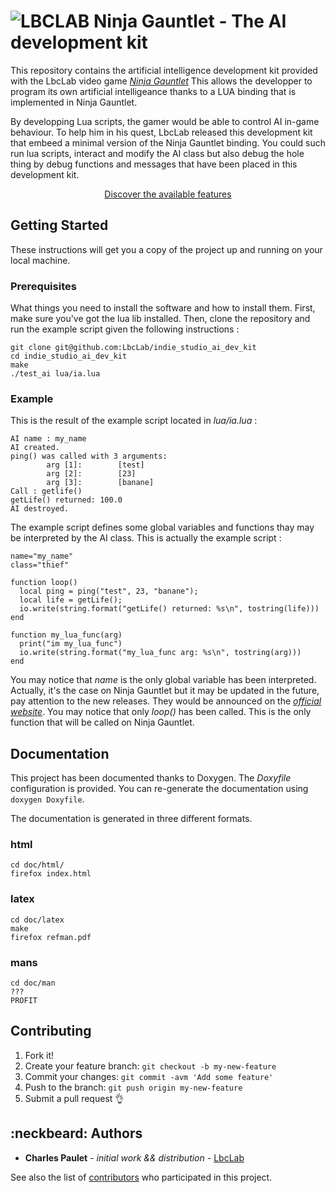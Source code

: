 # ![LBCLAB](https://lbclab.com/gauntlet/assets/logo.png) Ninja Gauntlet - The AI development kit

This repository contains the artificial intelligence development kit provided with the LbcLab video game [_Ninja Gauntlet_](https://lbclab.com/gauntlet/)
This allows the developper to program its own artificial intelligeance thanks to a LUA binding that is implemented in Ninja Gauntlet.

By developping Lua scripts, the gamer would be able to control AI in-game behaviour.
To help him in his quest, LbcLab released this development kit that embeed a minimal version of the Ninja Gauntlet binding.
You could such run lua scripts, interact and modify the AI class but also debug the hole thing by debug functions and messages that
have been placed in this development kit.
<p align="center">
<a href="https://github.com/LbcLab/indie_studio_ai_dev_kit/blob/master/FEATURES.md">Discover the available features</a>
</p>

## Getting Started

These instructions will get you a copy of the project up and running on your local machine.

### Prerequisites

What things you need to install the software and how to install them. First, make sure you've got the lua lib installed.
Then, clone the repository and run the example script given the following instructions :

```
git clone git@github.com:LbcLab/indie_studio_ai_dev_kit
cd indie_studio_ai_dev_kit
make
./test_ai lua/ia.lua
```

### Example

This is the result of the example script located in _lua/ia.lua_ :
```
AI name : my_name
AI created.
ping() was called with 3 arguments:
        arg [1]:        [test]
        arg [2]:        [23]
        arg [3]:        [banane]
Call : getlife()
getLife() returned: 100.0
AI destroyed.
```
The example script defines some global variables and functions thay may be interpreted by the AI class.
This is actually the example script :
```
name="my_name"
class="thief"

function loop()
  local ping = ping("test", 23, "banane");
  local life = getLife();
  io.write(string.format("getLife() returned: %s\n", tostring(life)))
end

function my_lua_func(arg)
  print("im my_lua_func")
  io.write(string.format("my_lua_func arg: %s\n", tostring(arg)))
end
```
You may notice that *name* is the only global variable has been interpreted. Actually, it's the case on Ninja Gauntlet but
it may be updated in the future, pay attention to the new releases. They would be announced on
the [_official website_](https://lbclab.com/gauntlet/).
You may notice that only _loop()_ has been called. This is the only function that will be called on Ninja Gauntlet.
 
## Documentation

This project has been documented thanks to Doxygen. The _Doxyfile_ configuration is provided.
You can re-generate the documentation using ```doxygen Doxyfile```.

The documentation is generated in three different formats.

### html

```
cd doc/html/
firefox index.html
```

### latex

```
cd doc/latex
make
firefox refman.pdf
```

### mans

```
cd doc/man
???
PROFIT
```
 
## Contributing

1. Fork it!
2. Create your feature branch: `git checkout -b my-new-feature`
3. Commit your changes: `git commit -avm 'Add some feature'`
4. Push to the branch: `git push origin my-new-feature`
5. Submit a pull request :ok_hand:

 
 ## :neckbeard: Authors
 
 + **Charles Paulet** - *initial work && distribution* - [LbcLab](https://lbclab.com/)
 
 See also the list of [contributors](https://github.com/LbcLab/docIndie/contributors) who participated in this project.
